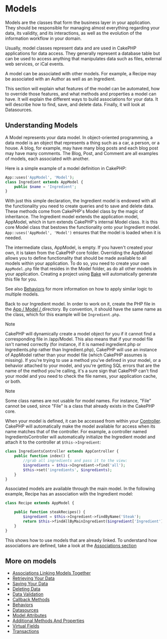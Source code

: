 # Models

Models are the classes that form the business layer in your application.
They should be responsible for managing almost everything regarding your data,
its validity, and its interactions, as well as the evolution of the information
workflow in your domain.

Usually, model classes represent data and are used in CakePHP applications for
data access. They generally represent a database table but can be used to access
anything that manipulates data such as files, external web services, or iCal
events.

A model can be associated with other models. For example, a Recipe may be
associated with an Author as well as an Ingredient.

This section will explain what features of the model can be automated, how to
override those features, and what methods and properties a model can have. It
will explain the different ways to build associations for your data. It will
describe how to find, save, and delete data. Finally, it will look at
Datasources.

## Understanding Models

A Model represents your data model. In object-oriented programming, a data model
is an object that represents a thing such as a car, a person, or a house. A
blog, for example, may have many blog posts and each blog post may have many
comments. The Blog, Post, and Comment are all examples of models, each
associated with another.

Here is a simple example of a model definition in CakePHP:

``` php
App::uses('AppModel', 'Model');
class Ingredient extends AppModel {
    public $name = 'Ingredient';
}
```

With just this simple declaration, the Ingredient model is endowed with all the
functionality you need to create queries and to save and delete data. These
methods come from CakePHP's Model class by the magic of inheritance. The
Ingredient model extends the application model, AppModel, which in turn extends
CakePHP's internal Model class. It is this core Model class that bestows the
functionality onto your Ingredient model. `App::uses('AppModel', 'Model')`
ensures that the model is loaded when it is needed.

The intermediate class, AppModel, is empty. If you haven't created your own, it
is taken from the CakePHP core folder. Overriding the AppModel allows you to
define functionality that should be made available to all models within your
application. To do so, you need to create your own `AppModel.php` file that
resides in the Model folder, as do all other models in your application.
Creating a project using
[Bake](console-and-shells/code-generation-with-bake.md) will automatically
generate this file for you.

See also [Behaviors](models/behaviors.md) for more information on how to
apply similar logic to multiple models.

Back to our Ingredient model. In order to work on it, create the PHP file in the
[App / Model / ](app/Model/.md) directory. By convention, it should have the same name as the
class, which for this example will be `Ingredient.php`.

> [!NOTE]
> CakePHP will dynamically create a model object for you if it cannot find a
> corresponding file in /app/Model. This also means that if your model file
> isn't named correctly (for instance, if it is named ingredient.php or
> Ingredients.php rather than Ingredient.php), CakePHP will use an instance of
> AppModel rather than your model file (which CakePHP assumes is missing). If
> you're trying to use a method you've defined in your model, or a behavior
> attached to your model, and you're getting SQL errors that are the name of
> the method you're calling, it's a sure sign that CakePHP can't find your
> model and you need to check the file names, your application cache, or both.

> [!NOTE]
> Some class names are not usable for model names. For instance, "File" cannot
> be used, since "File" is a class that already exists in the CakePHP core.

When your model is defined, it can be accessed from within your
[Controller](controllers.md). CakePHP will automatically make the model
available for access when its name matches that of the controller. For example,
a controller named IngredientsController will automatically initialize the
Ingredient model and attach it to the controller at `$this->Ingredient`:

``` php
class IngredientsController extends AppController {
    public function index() {
        //grab all ingredients and pass it to the view:
        $ingredients = $this->Ingredient->find('all');
        $this->set('ingredients', $ingredients);
    }
}
```

Associated models are available through the main model. In the following
example, Recipe has an association with the Ingredient model:

``` php
class Recipe extends AppModel {

    public function steakRecipes() {
        $ingredient = $this->Ingredient->findByName('Steak');
        return $this->findAllByMainIngredient($ingredient['Ingredient']['id']);
    }
}
```

This shows how to use models that are already linked. To understand how
associations are defined, take a look at the
[Associations section](models/associations-linking-models-together.md)

## More on models

- [Associations Linking Models Together](models/associations-linking-models-together.md)
- [Retrieving Your Data](models/retrieving-your-data.md)
- [Saving Your Data](models/saving-your-data.md)
- [Deleting Data](models/deleting-data.md)
- [Data Validation](models/data-validation.md)
- [Callback Methods](models/callback-methods.md)
- [Behaviors](models/behaviors.md)
- [Datasources](models/datasources.md)
- [Model Attributes](models/model-attributes.md)
- [Additional Methods And Properties](models/additional-methods-and-properties.md)
- [Virtual Fields](models/virtual-fields.md)
- [Transactions](models/transactions.md)
